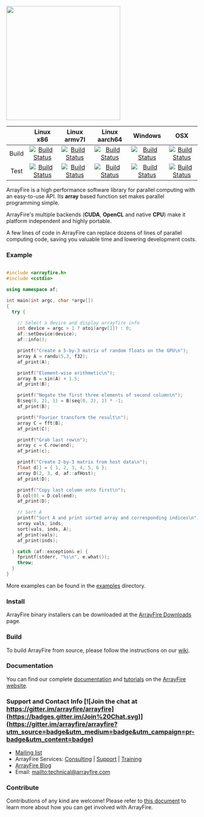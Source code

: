 <a href="http://arrayfire.com/"><img src="http://arrayfire.com/logos/arrayfire_logo_whitebkgnd.png" width="300"></a>

|         | Linux x86 | Linux armv7l | Linux aarch64 | Windows | OSX |
|:-------:|:---------:|:------------:|:-------------:|:-------:|:---:|
| Build   | [![Build Status](http://ci.arrayfire.org/buildStatus/icon?job=arrayfire-linux/build/devel)](http://ci.arrayfire.org/job/arrayfire-linux/job/build/branch/devel/) | [![Build Status](http://ci.arrayfire.org/buildStatus/icon?job=arrayfire-tegrak1/build/devel)](http://ci.arrayfire.org/job/arrayfire-tegrak1/job/build/branch/devel/) | [![Build Status](http://ci.arrayfire.org/buildStatus/icon?job=arrayfire-tegrax1/build/devel)](http://ci.arrayfire.org/job/arrayfire-tegrax1/job/build/branch/devel/) | [![Build Status](http://ci.arrayfire.org/buildStatus/icon?job=arrayfire-windows/build/devel)](http://ci.arrayfire.org/job/arrayfire-windows/job/build/branch/devel/) | [![Build Status](http://ci.arrayfire.org/buildStatus/icon?job=arrayfire-osx/build/devel)](http://ci.arrayfire.org/job/arrayfire-osx/job/build/branch/devel/) |
| Test    | [![Build Status](http://ci.arrayfire.org/buildStatus/icon?job=arrayfire-linux/test/devel)](http://ci.arrayfire.org/job/arrayfire-linux/job/test/branch/devel/) | [![Build Status](http://ci.arrayfire.org/buildStatus/icon?job=arrayfire-tegrak1/test/devel)](http://ci.arrayfire.org/job/arrayfire-tegrak1/job/test/branch/devel/) | [![Build Status](http://ci.arrayfire.org/buildStatus/icon?job=arrayfire-tegrax1/test/devel)](http://ci.arrayfire.org/job/arrayfire-tegrax1/job/test/branch/devel/) | [![Build Status](http://ci.arrayfire.org/buildStatus/icon?job=arrayfire-windows/test/devel)](http://ci.arrayfire.org/job/arrayfire-windows/job/test/branch/devel/) | [![Build Status](http://ci.arrayfire.org/buildStatus/icon?job=arrayfire-osx/test/devel)](http://ci.arrayfire.org/job/arrayfire-osx/job/test/branch/devel/) |

ArrayFire is a high performance software library for parallel computing with an
easy-to-use API. Its **array** based function set makes parallel programming
simple.

ArrayFire's multiple backends (**CUDA**, **OpenCL** and native **CPU**) make it
platform independent and highly portable.

A few lines of code in ArrayFire can replace dozens of lines of parallel
computing code, saving you valuable time and lowering development costs.

### Example

``` C++

#include <arrayfire.h>
#include <cstdio>

using namespace af;

int main(int argc, char *argv[])
{
  try {

    // Select a device and display arrayfire info
    int device = argc > 1 ? atoi(argv[1]) : 0;
    af::setDevice(device);
    af::info();

    printf("Create a 5-by-3 matrix of random floats on the GPU\n");
    array A = randu(5,3, f32);
    af_print(A);

    printf("Element-wise arithmetic\n");
    array B = sin(A) + 1.5;
    af_print(B);

    printf("Negate the first three elements of second column\n");
    B(seq(0, 2), 1) = B(seq(0, 2), 1) * -1;
    af_print(B);

    printf("Fourier transform the result\n");
    array C = fft(B);
    af_print(C);

    printf("Grab last row\n");
    array c = C.row(end);
    af_print(c);

    printf("Create 2-by-3 matrix from host data\n");
    float d[] = { 1, 2, 3, 4, 5, 6 };
    array D(2, 3, d, af::afHost);
    af_print(D);

    printf("Copy last column onto first\n");
    D.col(0) = D.col(end);
    af_print(D);

    // Sort A
    printf("Sort A and print sorted array and corresponding indices\n");
    array vals, inds;
    sort(vals, inds, A);
    af_print(vals);
    af_print(inds);

  } catch (af::exception& e) {
    fprintf(stderr, "%s\n", e.what());
    throw;
  }
}

```

More examples can be found in the [examples](https://github.com/arrayfire/arrayfire/tree/devel/examples) directory.

### Install

ArrayFire binary installers can be downloaded at the
[ArrayFire Downloads](http://go.arrayfire.com/l/37882/2015-03-31/mmhqy) page.

### Build

To build ArrayFire from source, please follow the instructions on our
[wiki](https://github.com/arrayfire/arrayfire/wiki).

### Documentation

You can find our complete [documentation](http://www.arrayfire.com/docs/index.htm) and [tutorials](http://www.arrayfire.com/docs/usergroup0.htm) on the
[ArrayFire website](http://www.arrayfire.com).

### Support and Contact Info [![Join the chat at https://gitter.im/arrayfire/arrayfire](https://badges.gitter.im/Join%20Chat.svg)](https://gitter.im/arrayfire/arrayfire?utm_source=badge&utm_medium=badge&utm_campaign=pr-badge&utm_content=badge)

* [Mailing list](https://groups.google.com/forum/#!forum/arrayfire-users)
* ArrayFire Services:  [Consulting](http://arrayfire.com/consulting/)  |  [Support](http://arrayfire.com/support/)   |  [Training](http://arrayfire.com/training/)
* [ArrayFire Blog](http://arrayfire.com/blog/)
* Email: <mailto:technical@arrayfire.com>

### Contribute

Contributions of any kind are welcome! Please refer to
[this document](https://github.com/arrayfire/arrayfire/blob/master/CONTRIBUTING.md)
to learn more about how you can get involved with ArrayFire.
